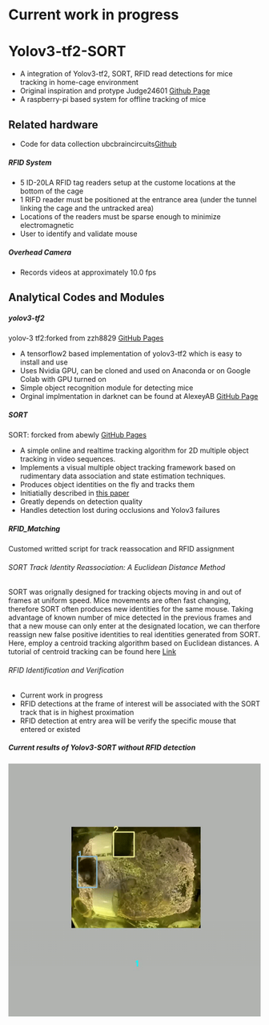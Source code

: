 # Current work in progress
# Yolov3-tf2-SORT
- A integration of Yolov3-tf2, SORT, RFID read detections for mice tracking in home-cage environment
- Original inspiration and protype Judge24601 [Github Page](https://github.com/ubcbraincircuits/NaturalMouseTracker)
- A raspberry-pi based system for offline tracking of mice 
## Related hardware
- Code for data collection ubcbraincircuits[Github](https://github.com/ubcbraincircuits/NaturalMouseTracker_rpi)
##### RFID System
- 5 ID-20LA RFID tag readers setup at the custome locations at the bottom of the cage
- 1 RIFD reader must be positioned at the entrance area (under the tunnel linking the cage and the untracked area)
- Locations of the readers must be sparse enough to minimize electromagnetic  
- User to identify and validate mouse 
##### Overhead Camera 
- Records videos at approximately 10.0 fps
## Analytical Codes and Modules
##### yolov3-tf2 
yolov-3 tf2:forked from zzh8829 [GitHub Pages](https://github.com/zzh8829/yolov3-tf2)
- A tensorflow2 based implementation of yolov3-tf2 which is easy to install and use
- Uses Nvidia GPU, can be cloned and used on Anaconda or on Google Colab with GPU turned on 
- Simple object recognition module for detecting mice
- Orginal implmentation in darknet can be found at AlexeyAB [GitHub Page](https://github.com/AlexeyAB/darknet)
##### SORT 
SORT: forcked from abewly [GitHub Pages](https://github.com/abewley/sort)
- A simple online and realtime tracking algorithm for 2D multiple object tracking in video sequences.
- Implements a visual multiple object tracking framework based on 
rudimentary data association and state estimation techniques. 
- Produces object identities on the fly and tracks them 
- Initiatially described in [this paper](https://arxiv.org/abs/1602.00763)
- Greatly depends on detection quality
- Handles detection lost during occlusions and Yolov3 failures
##### RFID_Matching 
Customed writted script for track reassocation and RFID assignment
###### SORT Track Identity Reassociation: A Euclidean Distance Method
SORT was orignally designed for tracking objects moving in and out of frames at uniform speed.
Mice movements are often fast changing, therefore SORT often produces new identities for the same mouse.
Taking advantage of known number of mice detected in the previous frames and that a new mouse can only enter at the 
designated location, we can therfore reassign new false positive identities to real identities generated from SORT. Here, 
employ a centroid tracking algorithm based on Euclidean distances. A tutorial of centroid tracking can be found 
here [Link](https://www.pyimagesearch.com/2018/07/23/simple-object-tracking-with-opencv/)
###### RFID Identification and Verification
- Current work in progress
- RFID detections at the frame of interest will be associated with the SORT track that is in highest proximation 
- RFID detection at entry area will be verify the specific mouse that entered or existed
##### Current results of Yolov3-SORT without RFID detection
![](yolov3-tf2-sort_sample.gif)

